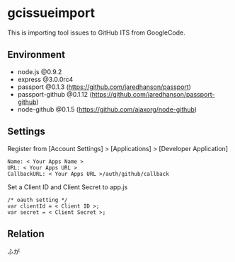 # gcissueimport
This is importing tool issues to GitHub ITS from GoogleCode.


## Environment
* node.js @0.9.2
* express @3.0.0rc4
* passport @0.1.3 (<https://github.com/jaredhanson/passport>)
* passport-github @0.1.12 (<https://github.com/jaredhanson/passport-github>)
* node-github @0.1.5 (<https://github.com/ajaxorg/node-github>)


## Settings
Register from [Account Settings] > [Applications] > [Developer Application]

    Name: < Your Apps Name >
    URL: < Your Apps URL >
    CallbackURL: < Your Apps URL >/auth/github/callback

Set a Client ID and Client Secret to app.js

    /* oauth setting */
    var clientId = < Client ID >;
    var secret = < Client Secret >;


## Relation
ふが